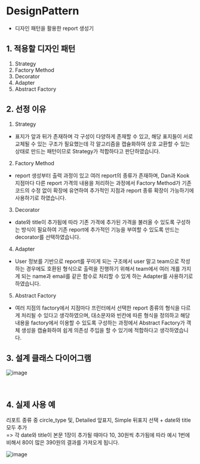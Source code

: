 # DesignPattern
- 디자인 패턴을 활용한 report 생성기
  <br>

## 1. 적용할 디자인 패턴

1) Strategy
2) Factory Method
3) Decorator
4) Adapter
5) Abstract Factory
   <br>

## 2. 선정 이유
1) Strategy
- 표지가 앞과 뒤가 존재하며 각 구성이 다양하게 존재할 수 있고, 해당 표지들이 서로 교체될 수 있는 구조가 필요했는데
  각 알고리즘을 캡슐화하여 상호 교환할 수 있는 상태로 만드는 패턴이므로 Strategy가 적합하다고 판단하였습니다.

2) Factory Method
- report 생성부터 출력 과정이 있고 여러 report의 종류가 존재하며, Dan과 Kook 지점마다 다른 report 가격의 내용을 처리하는
  과정에서 Factory Method가 기존 코드의 수정 없이 확장에 유연하여 추가적인 지점과 report 종류 확장이 가능하기에 사용하기로 하였습니다.

3) Decorator
- date와 title이 추가됨에 따라 기존 가격에 추가된 가격을 불러올 수 있도록 구성하는 방식이 필요하여
  기존 report에 추가적인 기능을 부여할 수 있도록 만드는 decorator를 선택하였습니다.

4) Adapter
- User 정보를 기반으로 report를 꾸미게 되는 구조에서 user 말고 team으로 작성하는 경우에도 호환된 형식으로 출력을 진행하기 위해서
  team에서 여러 개를 가지게 되는 name과 email를 같은 함수로 처리할 수 있게 하는 Adapter를 사용하기로 하였습니다.

5) Abstract Factory
- 여러 지점의 factory에서 지점마다 프린터에서 선택한 report 종류의 형식을 다르게 처리될 수 있다고 생각하였으며,
  대소문자와 빈칸에 따른 형식을 정의하고 해당 내용을 factory에서 이용할 수 있도록 구성하는 과정에서 Abstract Factory가
  객체 생성을 캡슐화하여 쉽게 의존성 주입을 할 수 있기에 적합하다고 생각하였습니다.
  <br>

## 3. 설계 클래스 다이어그램
![image](https://github.com/12hyeon/DesignPattern/assets/67951802/94a9b6b6-ec8f-45af-b32e-fc065e8ffac5)

<br>

## 4. 실제 사용 예

리포트 종류 중 circle_type 및, Detailed 앞표지, Simple 뒤표지 선택 + date와 title 모두 추가
<br>
=> 각 date와 title이 본문 1장이 추가될 때마다 10, 30원씩 추가됨에 따라 예시 1번에 비해서 80이 많은 390원의 결과를 가져오게 됩니다.

![image](https://github.com/12hyeon/DesignPattern/assets/67951802/5ce642d3-08f5-4019-b413-f8a644ea8442)



